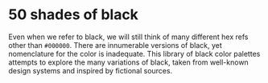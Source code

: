 # 50 shades of black

Even when we refer to black, we will still think of many different hex refs other than `#000000`. There are innumerable versions of black,  yet nomenclature for the color is inadequate. This library of black color palettes attempts to explore the many variations of black, taken from well-known design systems and inspired by fictional sources.
